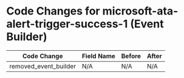 # Code Changes for microsoft-ata-alert-trigger-success-1 (Event Builder)

| Code Change | Field Name | Before | After |
|-------------|------------|--------|-------|
| removed_event_builder | N/A | N/A | N/A |